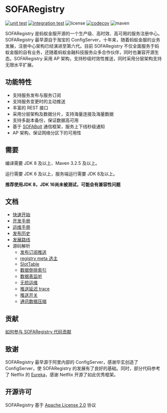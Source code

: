 # SOFARegistry

[![unit test](https://github.com/sofastack/sofa-registry/actions/workflows/unit-test.yml/badge.svg)](https://github.com/sofastack/sofa-registry/actions/workflows/unit-test.yml)
[![integration test](https://github.com/sofastack/sofa-registry/actions/workflows/integration-test.yml/badge.svg)](https://github.com/sofastack/sofa-registry/actions/workflows/integration-test.yml)
![license](https://img.shields.io/badge/license-Apache--2.0-green.svg)
[![codecov](https://codecov.io/gh/sofastack/sofa-registry/branch/master/graph/badge.svg?token=K6x7h4Uxkn)](https://codecov.io/gh/sofastack/sofa-registry)
![maven](https://img.shields.io/github/release/sofastack/sofa-registry.svg)

SOFARegistry 是蚂蚁金服开源的一个生产级、高时效、高可用的服务注册中心。SOFARegistry 最早源自于淘宝的 ConfigServer，十年来，随着蚂蚁金服的业务发展，注册中心架构已经演进至第六代。目前
SOFARegistry 不仅全面服务于蚂蚁金服的自有业务，还随着蚂蚁金融科技服务众多合作伙伴，同时也兼容开源生态。SOFARegistry 采用 AP 架构，支持秒级时效性推送，同时采用分层架构支持无限水平扩展。

## 功能特性

- 支持服务发布与服务订阅
- 支持服务变更时的主动推送
- 丰富的 REST 接口
- 采用分层架构及数据分片，支持海量连接及海量数据
- 支持多副本备份，保证数据高可用
- 基于 [SOFABolt](https://github.com/alipay/sofa-bolt) 通信框架，服务上下线秒级通知
- AP 架构，保证网络分区下的可用性

## 需要

编译需要 JDK 8 及以上、Maven 3.2.5 及以上。

运行需要 JDK 6 及以上，服务端运行需要 JDK 8及以上。

**推荐使用JDK 8，JDK 16尚未被测试，可能会有兼容性问题**

## 文档

- [快速开始](https://www.sofastack.tech/sofa-registry/docs/Server-QuickStart)
- [开发手册](https://www.sofastack.tech/sofa-registry/docs/JAVA-SDK)
- [运维手册](https://www.sofastack.tech/sofa-registry/docs/Deployment)
- [发布历史](https://www.sofastack.tech/sofa-registry/docs/ReleaseNotes)
- [发展路线](https://www.sofastack.tech/sofa-registry/docs/RoadMap)
- 源码解析
    - [发布订阅推送](https://www.sofastack.tech/projects/sofa-registry/code-analyze/code-analyze-publish-subscription-push/)
    - [registry meta 选主](https://www.sofastack.tech/projects/sofa-registry/code-analyze/code-analyze-registry-meta/)
    - [SlotTable](https://www.sofastack.tech/projects/sofa-registry/code-analyze/code-analyze-slottable/)
    - [数据倒排索引](https://www.sofastack.tech/projects/sofa-registry/code-analyze/code-analyze-data-inverted-index/)
    - [数据表监听](https://www.sofastack.tech/projects/sofa-registry/code-analyze/code-analyza-data-table-listening/)
    - [无损运维](https://www.sofastack.tech/projects/sofa-registry/code-analyze/code-analyze-non-destructive-o-and-m/)
    - [推送延迟 trace](https://www.sofastack.tech/projects/sofa-registry/code-analyze/code-analyze-push-delay-trace/)
    - [推送开关](https://www.sofastack.tech/projects/sofa-registry/code-analyze/code-analyze-push-switch/)
    - [通讯数据压缩](https://www.sofastack.tech/projects/sofa-registry/code-analyze/code-analyze-communication-data-compression/)

## 贡献

[如何参与 SOFARegistry 代码贡献](https://www.sofastack.tech/sofa-registry/docs/Contributing)

## 致谢

SOFARegistry 最早源于阿里内部的 ConfigServer，感谢毕玄创造了 ConfigServer，使 SOFARegistry 的发展有了良好的基础。同时，部分代码参考了 Netflix
的 [Eureka](https://github.com/Netflix/eureka)，感谢 Netflix 开源了如此优秀框架。

## 开源许可

SOFARegistry 基于 [Apache License 2.0](https://github.com/sofastack/sofa-registry/blob/master/LICENSE) 协议
